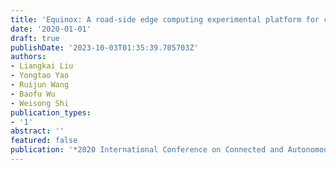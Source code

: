 ```yaml
---
title: 'Equinox: A road-side edge computing experimental platform for cavs'
date: '2020-01-01'
draft: true
publishDate: '2023-10-03T01:35:39.705703Z'
authors:
- Liangkai Liu
- Yongtao Yao
- Ruijun Wang
- Baofu Wu
- Weisong Shi
publication_types:
- '1'
abstract: ''
featured: false
publication: '*2020 International Conference on Connected and Autonomous Driving (MetroCAD)*'
---
```


